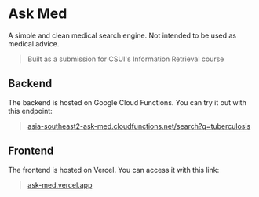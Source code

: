 # Ask Med

A simple and clean medical search engine. Not intended to be used as medical advice.

> Built as a submission for CSUI's Information Retrieval course

## Backend

The backend is hosted on Google Cloud Functions. You can try it out with this endpoint:

> [asia-southeast2-ask-med.cloudfunctions.net/search?q=tuberculosis](https://asia-southeast2-ask-med.cloudfunctions.net/search?q=tuberculosis)

## Frontend

The frontend is hosted on Vercel. You can access it with this link:

> [ask-med.vercel.app](https://ask-med.vercel.app)

